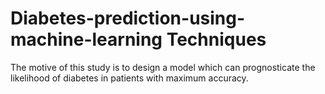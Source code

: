 # Diabetes-prediction-using-machine-learning Techniques
 The motive of this study is to design a model which can prognosticate the likelihood of diabetes in patients with maximum accuracy.
